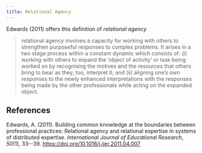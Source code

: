 ```yaml
---
title: Relational Agency
---
```

Edwards (2011) offers this definition of _relational agency_
> relational agency involves a capacity for working with others to strengthen purposeful responses to complex problems. It arises in a two stage process within a constant dynamic which consists of:
> (i) working with others to expand the ‘object of activity’ or task being worked on by recognising the motives and the resources that others bring to bear as they, too, interpret it; and
> (ii) aligning one’s own responses to the newly enhanced interpretations with the responses being made by the other professionals while acting on the expanded object.

## References

Edwards, A. (2011). Building common knowledge at the boundaries between professional practices: Relational agency and relational expertise in systems of distributed expertise. *International Journal of Educational Research*, *50*(1), 33--39. <https://doi.org/10.1016/j.ijer.2011.04.007>